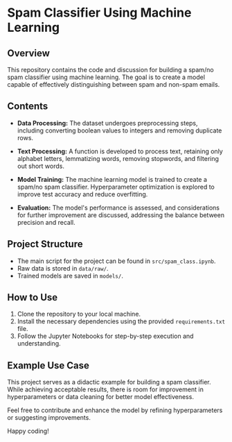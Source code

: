 # Spam Classifier Using Machine Learning

## Overview
This repository contains the code and discussion for building a spam/no spam classifier using machine learning. The goal is to create a model capable of effectively distinguishing between spam and non-spam emails.

## Contents
- **Data Processing:** The dataset undergoes preprocessing steps, including converting boolean values to integers and removing duplicate rows.

- **Text Processing:** A function is developed to process text, retaining only alphabet letters, lemmatizing words, removing stopwords, and filtering out short words.

- **Model Training:** The machine learning model is trained to create a spam/no spam classifier. Hyperparameter optimization is explored to improve test accuracy and reduce overfitting.

- **Evaluation:** The model's performance is assessed, and considerations for further improvement are discussed, addressing the balance between precision and recall.

## Project Structure
- The main script for the project can be found in `src/spam_class.ipynb`.
- Raw data is stored in `data/raw/`.
- Trained models are saved in `models/`.

## How to Use
1. Clone the repository to your local machine.
2. Install the necessary dependencies using the provided `requirements.txt` file.
3. Follow the Jupyter Notebooks for step-by-step execution and understanding.

## Example Use Case
This project serves as a didactic example for building a spam classifier. While achieving acceptable results, there is room for improvement in hyperparameters or data cleaning for better model effectiveness.

Feel free to contribute and enhance the model by refining hyperparameters or suggesting improvements.

Happy coding!
